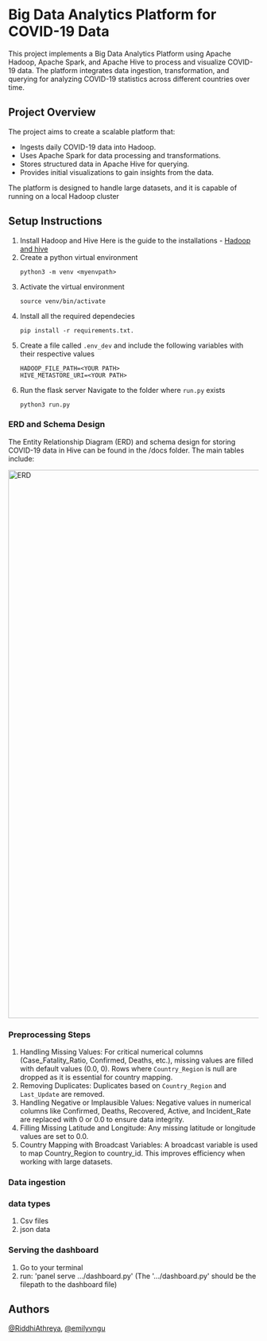 # Big Data Analytics Platform for COVID-19 Data

This project implements a Big Data Analytics Platform using Apache Hadoop, Apache Spark, and Apache Hive to process and visualize COVID-19 data. The platform integrates data ingestion, transformation, and querying for analyzing COVID-19 statistics across different countries over time.

## Project Overview

The project aims to create a scalable platform that:
- Ingests daily COVID-19 data into Hadoop.
- Uses Apache Spark for data processing and transformations.
- Stores structured data in Apache Hive for querying.
- Provides initial visualizations to gain insights from the data.

The platform is designed to handle large datasets, and it is capable of running on a local Hadoop cluster

## Setup Instructions

1. Install Hadoop and Hive
    Here is the guide to the installations - [Hadoop and hive](https://medium.com/@daibinraju/installing-hadoop-with-hive-on-mac-m1-using-homebrew-3505c6166e83)
2. Create a python virtual environment
   ```
   python3 -m venv <myenvpath>
   ```
4. Activate the virtual environment
    ```
   source venv/bin/activate
    ```
6. Install all the required dependecies
    ```
    pip install -r requirements.txt.
   ```
8. Create a file called `.env_dev` and include the following variables with their respective values
    ```
    HADOOP_FILE_PATH=<YOUR PATH> 
    HIVE_METASTORE_URI=<YOUR PATH>
    ```
9. Run the flask server
   Navigate to the folder where `run.py` exists
   ```
   python3 run.py
   ```
### ERD and Schema Design

The Entity Relationship Diagram (ERD) and schema design for storing COVID-19 data in Hive can be found in the /docs folder. The main tables include:

<img width="1103" alt="ERD" src="https://github.com/user-attachments/assets/2ba43d0a-25f0-4201-857b-877cbe60400f">

### Preprocessing Steps
1. Handling Missing Values:
    For critical numerical columns (Case_Fatality_Ratio, Confirmed, Deaths, etc.), missing values are filled with default values (0.0, 0).
    Rows where `Country_Region` is null are dropped as it is essential for country mapping.
2. Removing Duplicates:
    Duplicates based on `Country_Region` and `Last_Update` are removed.
3. Handling Negative or Implausible Values:
    Negative values in numerical columns like Confirmed, Deaths, Recovered, Active, and Incident_Rate are replaced with 0 or 0.0 to ensure data integrity.
4. Filling Missing Latitude and Longitude:
    Any missing latitude or longitude values are set to 0.0.
5. Country Mapping with Broadcast Variables:
    A broadcast variable is used to map Country_Region to country_id. This improves efficiency when working with large datasets.
### Data ingestion

### data types
1. Csv files
2. json data

### Serving the dashboard
1. Go to your terminal
2. run: 'panel serve .../dashboard.py' 
       (The '.../dashboard.py' should be the filepath to the dashboard file)

## Authors
[@RiddhiAthreya](https://github.com/RiddhiAthreya), [@emilyvngu](https://github.com/emilyvngu)

